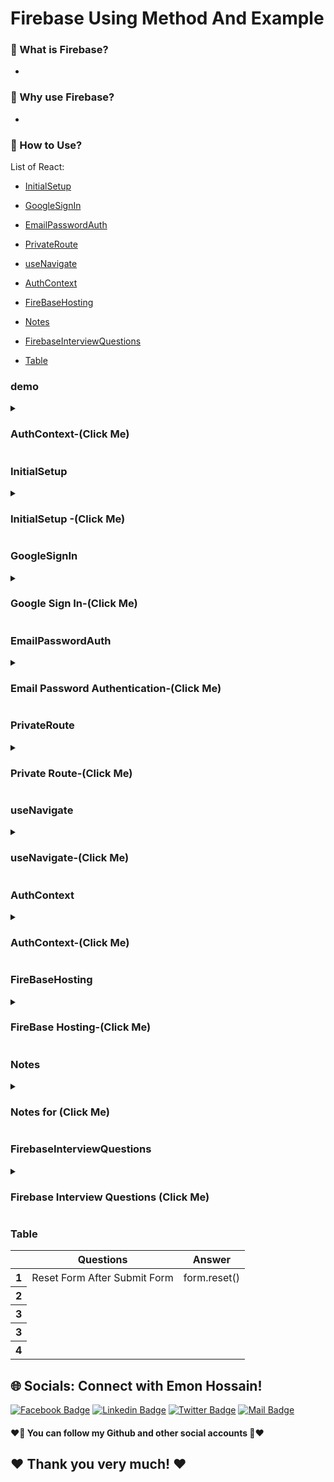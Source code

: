# Firebase Using Method And Example

### 🔭 What is Firebase?
- 
### 👯 Why use Firebase?
- 
###  🤔 How to Use?

List of React:
- [InitialSetup](#InitialSetup)
- [GoogleSignIn](#GoogleSignIn)
- [EmailPasswordAuth](#EmailPasswordAuth)
- [PrivateRoute](#PrivateRoute)
- [useNavigate](#useNavigate)
- [AuthContext](#AuthContext)

- [FireBaseHosting](#FireBaseHosting)
- [Notes](#Notes)
- [FirebaseInterviewQuestions](#FirebaseInterviewQuestions)
- [Table](#Table)

### demo
<details>
<summary>
  <h3>AuthContext-(Click Me)</h3>
</summary>
<br >
	
```js

FireBaseHosting code

```
</details>

### InitialSetup
<details>
<summary>
  <h3> InitialSetup -(Click Me)</h3>
</summary>
<br >
	
```js
	
//Initial setup
1. visit: console.firebase.google.com
2. Create a new firebase
3. Google Analytics
i. একটি web analytics service
ii. website traffic কে track kore report তৈরি করে।
iii. website এর সাথে visitor এর interaction এর trend এবং pattern নির্ণয় করতে user কে সাহায্য করে।
iv. 
4. Visit doc (go to docs): Build > authentication > web > getting started
5. Register web app > firebase project home > click web > give name and register
6. Install firebase for your project: npm install firebase
7. Dangerous: get firebase config and put it in firebase.init.js
//Setup provider
8. export app from firebase.init.js
9. Create auth using getAuth from firebase by using app from firebase.init.js
10. Create a google auth provider 
11. go to firebase > Build > Authentication > Sing in method
11. Enable google sign in method
12. Create a button for google sign in method with a click handler
13. Inside the event handler, call signInWithPopup with auth, provider
14. After SingWithPopup .then result , error
// display data

//add a new sign in method
1. enable the sign in method
2. Create gitbub, twitter, fb, etc. app create
3. get clientId and Secret





```
</details>



### GoogleSignIn
<details>
<summary>
  <h3> Google Sign In-(Click Me)</h3>
</summary>
<br >

```js
import { getAuth, GoogleAuthProvider, signInWithPopup, signOut } from "firebase/auth";
import { useState } from "react";
import "./App.css";
import app from "./firebase.init";

const auth = getAuth(app);
function App() {
const [user, setUser] = useState({});
  const googleProvider = new GoogleAuthProvider();
  //handle GoogleS ingIn
  const handleGoogleSingIn = () => {
    signInWithPopup(auth, googleProvider)
      .then((result) => {
        const user = result.user;
        console.log(user)
        setUser(user)
      })
      .catch((error) => {
        console.error(error);
      });
  };
  //handle Google Sing Out
  const handleGoogleSingOut = () => {
    signOut(auth)
    .then(() => {
      setUser({})
    })
    .catch(() =>{
      setUser({})
    })
  };

  return (
    <div className="App">
      {
        user.uid? 
        <button onClick={handleGoogleSingOut}>Google Sing Out</button>
        :
        <button onClick={handleGoogleSingIn}>Google Sing In</button>
      }
      {
        user.uid && <div>
          <h3>Name: {user.displayName}</h3>
          <p>Email: {user.email}</p>
          <img src={user.photoURL} alt="" srcset="" />
        </div>
      }
    </div>
  );
}

export default App;


```
</details>



### EmailPasswordAuth
<details>
<summary>
  <h3> Email Password Authentication-(Click Me)</h3>
</summary>
<br >
	
```js

demo code

```
</details>

### PrivateRoute
<details>
<summary>
  <h3> Private Route-(Click Me)</h3>
</summary>
<br >
	
```js
//step 1
//Create 2 components
i. PrivateRoute ii. PrivateRoute Children component (যেইটা PrivateRoute হবে। login বাদে ঐ route lock থাকবে)

Example:
// App.js
{
  path: "/orders",
  element: (
    <PrivateRoute>
      <Orders />
    </PrivateRoute>
  ),
},

// PrivateRoute componets
import React, { useContext } from "react";
import { Navigate } from "react-router-dom";
import { AuthContext } from "../contexts/UserContext";

const PrivateRoute = ({ children }) => {
  const { user, loading } = useContext(AuthContext);
//loading যাতে page reload দেওয়ার পরে user ঐ page এ থাকে।
  if(loading){
    return <div>loading...</div>
  }

  if (user && user.uid) {
    return children;
  }
  return <Navigate to='/login'></Navigate>;
};

export default PrivateRoute;

//Orders componets
import React from 'react';
const Orders = () => {
    return (
        <div>
            <h2>Orders</h2>
        </div>
    );
};
export default Orders;

//  Another private Route (just set PrivateRoute inside)
{
  path: "/",
  element: <PrivateRoute><Home /></PrivateRoute>
},
{
  path: "/orders",
  element: (
    <PrivateRoute>
      <Orders />
    </PrivateRoute>
  ),
},


```
</details>


### useNavigate
<details>
<summary>
  <h3> useNavigate-(Click Me)</h3>
</summary>
<br >
Before Use:
useNavigate er 2টা কাজ 
- Login / Sign Up এর পরে কোথায় যাবে।
- login না থাকা অবস্থাই কিছু route এ যেতে দেই না redirect করে Login Page আসে। 
আবার login করলে same page নিয়ে যেতে হবে।
- only allow authenticated user to visit the route
- 
- Redirect user to the route they wanted to go before login
	
```js	
	
// Simple Way (Login / Sign Up এর পরে কোথায় যাবে।)	
//step 1:
import { useNavigate } from "react-router-dom";
const navigate = useNavigate();
	
//step 2: 
// যখন user sign in করবে তখন user কে navigate করতে হবে
signIn(email, password)
.then((result) => {
const user = result.user;
console.log(user);
form.reset();
//step 3:
// navigate user home page
navigate("/home");
})
.catch((error) => console.error(error));


<--- Advance Example () --->
Before use: and loading use করতে হবে।
1. PrivateRoute Componet set 
 return <Navigate to="/signin" state={{ from: location }} replace />
2. Singin Componet set
  const navigate = useNavigate();
  const location = useLocation();
  const from = location.state?.from?.pathname || "/";

signInUser(email, password)
	.then((result) => {
	const user = result.user;
	console.log(user);
	navigate(from, {replace:true})
})
	
<!-- Full Example -->
	
// step 1: (PrivateRoute)
//Private.js (component)
import React, { useContext } from "react";
import { Navigate, useLocation } from "react-router-dom";
import { AuthContext } from "../context/UserContext";

const PrivateRoute = ({ children }) => {
 const { user, loading } = useContext(AuthContext);
  const location = useLocation()
// loading state যাতে user page reload এর পরে same page এ থাকে।
  if(loading){
    return <div>loading</div>
  }
  if (user && user.uid) {
    return children;
  }
	
//step 2 :
  return <Navigate to="/login" state={{from:location}} replace ></Navigate>;
};

export default PrivateRoute;


//Login.js (component)
import { useLocation, useNavigate } from "react-router-dom";
const Login = () => {
  //navigate after login
  const navigate = useNavigate();
	
//step 3: 
  // call location
  const location = useLocation();
  const from = location.state?.from?.pathname || "/";
    //sign in user in firebase
    signIn(email, password)
      .then((result) => {
        const user = result.user;
        console.log(user);
        form.reset();
        //navigate
        // navigate("/home");
	
	//step 4:
        navigate(from, {replace:true})
      })
      .catch((error) => console.error(error));
  };
  
 return (
	<div></div>
 );
};


```
</details>

### AuthContext
<details>
<summary>
  <h3>AuthContext-(Click Me)</h3>
</summary>
<br >
	
```js

//step 1 create (UserContext) component
//UserContext.js (component)
import React, { createContext } from 'react';
export const AuthContext = createContext();
const UserContext = ({children}) => {
//check user where use context 
const user = {email: 'abc'};
const authInfo = {user};
    return (
        <AuthContext.Provider value={authInfo}>
            {children}
        </AuthContext.Provider>
    );
};
export default UserContext;

//step 2 (go index.js file then set UserContext)
import UserContext from "./context/UserContext";
<React.StrictMode>
    <UserContext>
      <App />
    </UserContext>
 </React.StrictMode>
	
//step 3 (access to UserContext in Header.js)
//Header.js (component)
import { AuthContext } from "../../context/UserContext";
const Header = () => {
const {user} = useContext(AuthContext);
return (
	 <span>{user.email}</span>
    )
};

export default Header;
	
<!-- End intial set up -->
	
	
<!-- Full Example -->
//step 1 (create UserCompnet and export AuthContext)
//UserCOntext.js (component)
import {
    createUserWithEmailAndPassword,
    getAuth,
    onAuthStateChanged,
    signInWithEmailAndPassword,
    signOut
} from "firebase/auth";
import React, { createContext, useEffect, useState } from "react";
import app from "../Firebase/Firebase.init";

//AuthContext export
export const AuthContext = createContext();
const auth = getAuth(app);

const UserContext = ({ children }) => {
  const [user, setUser] = useState({});
  // loading state যাতে user page reload এর পরে same page এ থাকে।
  const [loading, setLoading] = useState(true);
  //create user for firebase
  const createUser = (email, password) => {
    setLoading(true)
    return createUserWithEmailAndPassword(auth, email, password);
  };

  //sign in user for firebase
  const signIn = (email, password) => {
    setLoading(true)
    return signInWithEmailAndPassword(auth, email, password);
  };

  //sign out user from ui
  const logOut = () => {
    setLoading(true)
    return signOut(auth);
  };

  //current user
  useEffect(() => {
    const unSubscribe = onAuthStateChanged(auth, (currentUser) => {
      console.log(currentUser, "current User ");
      setUser(currentUser);
      setLoading(false)
    });

    return () => unSubscribe();
  }, []);

  //send Data any where
  const authInfo = { user, loading, createUser, signIn, logOut };
  return (
    <AuthContext.Provider value={authInfo}>{children}</AuthContext.Provider>
  );
};

export default UserContext;

//step 2 (use AuthContext)
import React, { useContext } from "react";
import { Link, useLocation, useNavigate } from "react-router-dom";
import { AuthContext } from "../../context/UserContext";
	
const Login = () => {
//receive data from UserContext
  const { signIn } = useContext(AuthContext);
  //navigate after login
  const navigate = useNavigate();
  // call location
  const location = useLocation();
  const from = location.state?.from?.pathname || "/";
	
  //handleSubmit
  const handleSubmit = (event) => {
    event.preventDefault();
    //catch input field
    const form = event.target;
    const email = form.email.value;
    const password = form.password.value;

    //sign in user in firebase
    signIn(email, password)
      .then((result) => {
        const user = result.user;
        console.log(user);
        form.reset();
        //navigate
        navigate(from, { replace: true });
      })
      .catch((error) => console.error(error));
  };
	
  return (
	
	<form onSubmit={handleSubmit}>
	<input
	  type="text"
	  required
	  name="email"
	  placeholder="Email"
	  className="input input-bordered border border-[#95A0A7] rounded-[5px] h-14"
	/>
	<input
	  type="text"
	  required
	  name="password"
	  placeholder="Password"
	  className="input input-bordered border border-[#95A0A7] rounded-[5px] h-14"
	/>
	<button> Login </button>
      </form>
	
  );
};

export default Login;
	
```
</details>







### FireBaseHosting
<details>
<summary>
  <h3>FireBase Hosting-(Click Me)</h3>
</summary>
<br >
59-9 (bonus video) Host your react app to firebase
	
```js

//Firebase Hosting
// One time for each computer
1. npm install -g firebase-tools
2. firebase login

//for each project one time
3. firebase init
4. Hosting: Configure files for Firebase Hosting and (optionally) set up GitHub Action deploys
5. Use an existing project
6. Select you project (ema-john-fa6f4 must be match firebase.google.com your project name)
7.  (you just write build) What do you want to use as your public directory? (public) build 
8. (you select y) Configure as a single-page app (rewrite all urls to /index.html)? Yes
9. Configure as a single-page app (rewrite all urls to /index.html)? Yes

// for every deploy
10. npm run build
11. firebase deploy


```
</details>


### Notes
<details>
<summary>
  <h3>Notes for (Click Me)</h3>
</summary>
<br >
  - Notes must be know every single part for interview 

```js

************Firebase Notes************

2.
	
	
	
	

************End Firebase Notes************
```
</details>
  
### FirebaseInterviewQuestions
<details>
<summary>
  <h3>Firebase Interview Questions (Click Me)</h3>
</summary>
<br >
 must be know every single part for interview https://roadmap.sh/react
	
 ```js
************Firebase Interview Questions************
//Mileston 10: React Authentication
//Module: 57-1
1. What is Firebase?
2. Is firebase frontend or backend?
3. What is firebase architecture?
4. What are the features of firebase? / What are the tasks you can accomplish with firebase?
5. Differences between firebase and mongodb?
6. Have you ever used firebase database (real time database)?
7. Can you briefly explain the github authentication process with firebase?
8. Which method is used to Sign-in the user in Firebase Email/Password authentication?
9. Authentication vs Authorization?
Ans:i. Authentication: কাউকে , কোন কিছু, কারো কোন act (যা সঠিক বলে দাবি করা হচ্ছে) প্রকৃত তা সত্য কি না নির্ণয় করার প্রক্রিয়া।
i. Authorization: কাউকে কোন কাজ করার জন্য বা কোন resource ব্যবহার করতে পারার permision দেউয়ার প্রক্রিয়া।
2. What is Encryption
Ans: Encryption: কোন তথ্যকে (text , image, file, credentials etc) অনেক সুরক্ষিত করার জন্য (saving from hackers) 
সেই তথ্যর orginal representation কে different representation er মাধ্যমে প্রকাশ করা।
10. Can you tell me names of 3 authentication method?(hint: Sms/email code, voice, password, fingerprint, face verification)
11. Which authentication methods have you ever used for your project purpoose?
12. Have you ever used custom hook? For which task you used it? 
13. Do you need private route in project? 
14. How will create a private route?
15. What is the necessity of useRef hook?
16. Can you give me an example of where and how you would use React Router?
17. What is nested routing?
18. What are the differences between react-router-dom and react-router-native?
19. What are some ways that you can share data among routes in React Router?
20. Explain strict mood in react.
21. Why will you use dynamic route? 

	
	
	
	
	
  ************End Firebase Interview Questions************
 ```
</details>



### Table
<div class="overflow-x-auto">
  <table class="table w-full">
    <!-- head -->
    <thead>
      <tr>
        <th></th>
        <th>Questions</th>
        <th>Answer</th>
      </tr>
    </thead>
    <tbody>
      <!-- row 1 -->
      <tr>
        <th>1</th>
        <td> Reset Form After Submit Form</td>
        <td>form.reset()</td>
      </tr>
      <!-- row 2 -->
      <tr>
        <th>2</th>
        <td> </td>
        <td> </td>
      </tr>
      <!-- row 3 -->
      <tr>
        <th>3</th>
        <td> </td>
        <td> </td>
      </tr>
       <!-- row 1 -->
      <tr>
        <th>3</th>
        <td> </td>
        <td> </td>
      </tr>
       <!-- row 1 -->
      <tr>
        <th>4</th>
        <td> </td>
        <td> </td>
      </tr>
    </tbody>
  </table>
</div>



## 🌐 Socials: Connect with Emon Hossain!

[![Facebook Badge](https://img.shields.io/badge/Facebook-1877F2?style=for-the-badge&logo=facebook&logoColor=white)](https://fb.com/emonhossain6) [![Linkedin Badge](https://img.shields.io/badge/LinkedIn-0077B5?style=for-the-badge&logo=linkedin&logoColor=white)](https://www.linkedin.com/in/emon007iu/) [![Twitter Badge](https://img.shields.io/badge/Twitter-1DA1F2?style=for-the-badge&logo=twitter&logoColor=white)](https://twitter.com/@emon_webdev) [![Mail Badge](https://img.shields.io/badge/Gmail-D14836?style=for-the-badge&logo=gmail&logoColor=white)](mailto:emon.hossain.wd@gmail.com)

<h4>❤️🤔 You can follow my Github and other social accounts 🤔❤️</h4>
<h2>❤️ Thank you very much! ❤️</h2>
